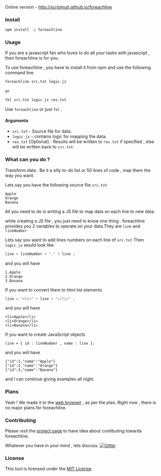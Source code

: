 Online version - http://scriptnull.github.io/foreachline

### Install 
```bash 
npm install -g foreachline
```

### Usage 
If you are a javascript fan who loves to do all your tasks with javascript , then foreachline is for you. 

To use foreachline , you have to install it from npm and use the following command line.

```bash 
foreachline src.txt logic.js 
```
or 

```bash 
fel src.txt logic.js res.txt
```
Use ``foreachline`` or just ``fel`` .

#### Arguments 
- ``src.txt`` - Source file for data.
- ``logic.js`` - contains logic for mapping the data.
- ``res.txt`` [Optional] - Results will be written to ``res.txt`` if specified , else will be written back to ``src.txt``.

### What can you do ? 
 Transform data . Be it a silly to-do list or 50 lines of code , map them  the way you want. 
 
 Lets say you have the following source file ``src.txt``
 ```
Apple
Orange
Banana
 ```
 All you need to do is writing a JS file to map data on each line to new data. 
 
 while creating a JS file , you just need to know one thing . foreachline provides you 2 variables to operate on your data.They are ``line`` and ``lineNumber``
 
 Lets say you want to add lines numbers on each line of ``src.txt``
 Then ``logic.js`` would look like 
 ```javascript 
 line = lineNumber + "." + line ;
 ```
 and you will have 
 ```
1.Apple
2.Orange
3.Banana
```

 If you want to convert them to html list elements
```javascript
line = "<li>" + line + "</li>" ; 
```
and you will have 
```
<li>Apple</li>
<li>Orange</li>
<li>Banana</li>
```

If you want to create JavaScript objects 
```javasctipt 
line = { id : lineNumber , name : line };
```
and you will have 
```
{"id":1,"name":"Apple"}
{"id":2,"name":"Orange"}
{"id":3,"name":"Banana"}
```

and I can continue giving examples all night.


### Plans 
Yeah ! We made it to the [web browser](http://scriptnull.github.io/foreachline)  , as per the plan. Right now , there is no  major plans for foreachline. 

### Contributing 
Please visit the [project page](http://scriptnull.github.io/foreachline/#/contribute) to have idea about contibuting towards foreachline.

Whatever you have in your mind , lets discuss. [![Gitter](https://badges.gitter.im/Join%20Chat.svg)](https://gitter.im/scriptnull/foreachline?utm_source=badge&utm_medium=badge&utm_campaign=pr-badge)

### License 
This tool is licensed under the [MIT License](https://github.com/scriptnull/foreachline/blob/master/LICENSE). 
